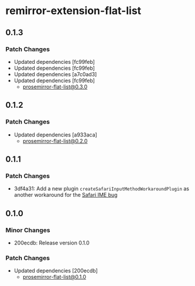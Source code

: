 # remirror-extension-flat-list

## 0.1.3

### Patch Changes

- Updated dependencies [fc99feb]
- Updated dependencies [fc99feb]
- Updated dependencies [a7c0ad3]
- Updated dependencies [fc99feb]
  - prosemirror-flat-list@0.3.0

## 0.1.2

### Patch Changes

- Updated dependencies [a933aca]
  - prosemirror-flat-list@0.2.0

## 0.1.1

### Patch Changes

- 3df4a31: Add a new plugin `createSafariInputMethodWorkaroundPlugin` as another workaround for the [Safari IME bug](https://github.com/ProseMirror/prosemirror/issues/934)

## 0.1.0

### Minor Changes

- 200ecdb: Release version 0.1.0

### Patch Changes

- Updated dependencies [200ecdb]
  - prosemirror-flat-list@0.1.0

